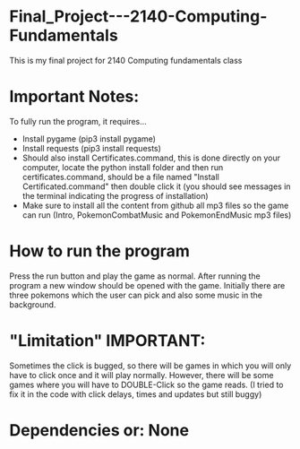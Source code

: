 # Final_Project---2140-Computing-Fundamentals
This is my final project for 2140 Computing fundamentals class

# Important Notes:
To fully run the program, it requires...
- Install pygame (pip3 install pygame)
- Install requests (pip3 install requests)
- Should also install Certificates.command, this is done directly on your computer, locate the python install folder and then run certificates.command, should be a file named "Install Certificated.command" then double click it (you should see messages in the terminal indicating the progress of installation)
- Make sure to install all the content from github all mp3 files so the game can run (Intro, PokemonCombatMusic and PokemonEndMusic mp3 files)

# How to run the program
Press the run button and play the game as normal. After running the program a new window should be opened with the game. Initially there are three pokemons which the user can pick and also some music in the background.

# "Limitation" IMPORTANT:
Sometimes the click is bugged, so there will be games in which you will only have to click once and it will play normally. However, there will be some games where you will have to DOUBLE-Click so the game reads. (I tried to fix it in the code with click delays, times and updates but still buggy)

# Dependencies or: None